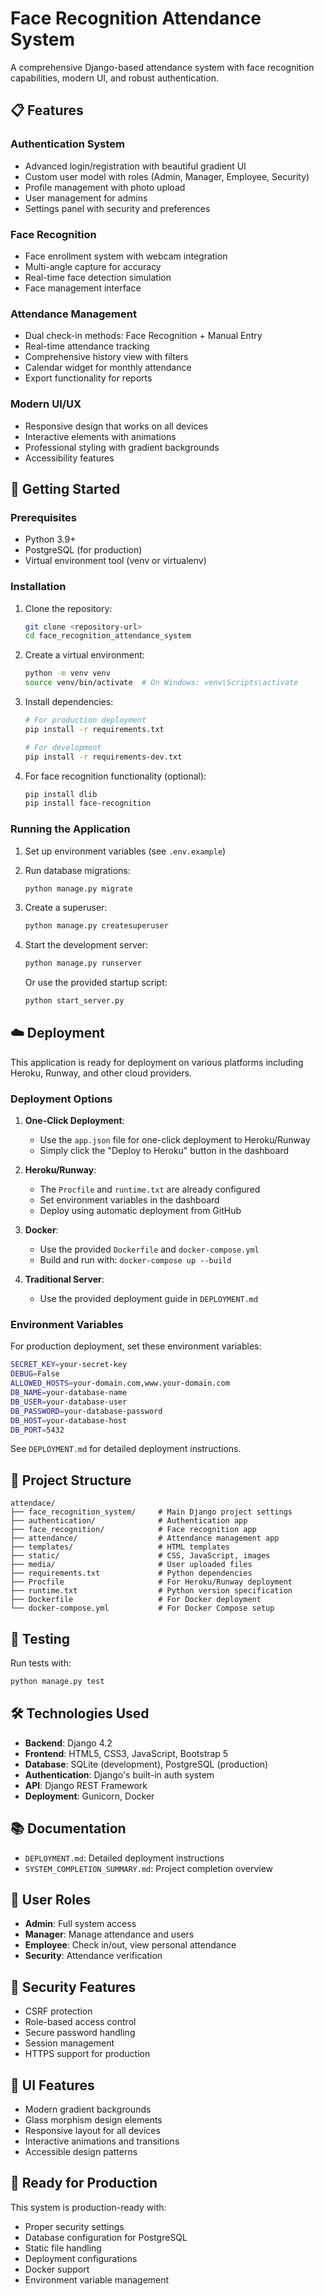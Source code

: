 # Face Recognition Attendance System

A comprehensive Django-based attendance system with face recognition capabilities, modern UI, and robust authentication.

## 📋 Features

### Authentication System
- Advanced login/registration with beautiful gradient UI
- Custom user model with roles (Admin, Manager, Employee, Security)
- Profile management with photo upload
- User management for admins
- Settings panel with security and preferences

### Face Recognition
- Face enrollment system with webcam integration
- Multi-angle capture for accuracy
- Real-time face detection simulation
- Face management interface

### Attendance Management
- Dual check-in methods: Face Recognition + Manual Entry
- Real-time attendance tracking
- Comprehensive history view with filters
- Calendar widget for monthly attendance
- Export functionality for reports

### Modern UI/UX
- Responsive design that works on all devices
- Interactive elements with animations
- Professional styling with gradient backgrounds
- Accessibility features

## 🚀 Getting Started

### Prerequisites
- Python 3.9+
- PostgreSQL (for production)
- Virtual environment tool (venv or virtualenv)

### Installation

1. Clone the repository:
   ```bash
   git clone <repository-url>
   cd face_recognition_attendance_system
   ```

2. Create a virtual environment:
   ```bash
   python -m venv venv
   source venv/bin/activate  # On Windows: venv\Scripts\activate
   ```

3. Install dependencies:
   ```bash
   # For production deployment
   pip install -r requirements.txt
   
   # For development
   pip install -r requirements-dev.txt
   ```

4. For face recognition functionality (optional):
   ```bash
   pip install dlib
   pip install face-recognition
   ```

### Running the Application

1. Set up environment variables (see `.env.example`)

2. Run database migrations:
   ```bash
   python manage.py migrate
   ```

3. Create a superuser:
   ```bash
   python manage.py createsuperuser
   ```

4. Start the development server:
   ```bash
   python manage.py runserver
   ```

   Or use the provided startup script:
   ```bash
   python start_server.py
   ```

## ☁️ Deployment

This application is ready for deployment on various platforms including Heroku, Runway, and other cloud providers.

### Deployment Options

1. **One-Click Deployment**:
   - Use the `app.json` file for one-click deployment to Heroku/Runway
   - Simply click the "Deploy to Heroku" button in the dashboard

2. **Heroku/Runway**: 
   - The `Procfile` and `runtime.txt` are already configured
   - Set environment variables in the dashboard
   - Deploy using automatic deployment from GitHub

3. **Docker**:
   - Use the provided `Dockerfile` and `docker-compose.yml`
   - Build and run with: `docker-compose up --build`

4. **Traditional Server**:
   - Use the provided deployment guide in `DEPLOYMENT.md`

### Environment Variables

For production deployment, set these environment variables:

```bash
SECRET_KEY=your-secret-key
DEBUG=False
ALLOWED_HOSTS=your-domain.com,www.your-domain.com
DB_NAME=your-database-name
DB_USER=your-database-user
DB_PASSWORD=your-database-password
DB_HOST=your-database-host
DB_PORT=5432
```

See `DEPLOYMENT.md` for detailed deployment instructions.

## 📁 Project Structure

```
attendace/
├── face_recognition_system/     # Main Django project settings
├── authentication/              # Authentication app
├── face_recognition/            # Face recognition app
├── attendance/                  # Attendance management app
├── templates/                   # HTML templates
├── static/                      # CSS, JavaScript, images
├── media/                       # User uploaded files
├── requirements.txt             # Python dependencies
├── Procfile                     # For Heroku/Runway deployment
├── runtime.txt                  # Python version specification
├── Dockerfile                   # For Docker deployment
└── docker-compose.yml           # For Docker Compose setup
```

## 🧪 Testing

Run tests with:
```bash
python manage.py test
```

## 🛠️ Technologies Used

- **Backend**: Django 4.2
- **Frontend**: HTML5, CSS3, JavaScript, Bootstrap 5
- **Database**: SQLite (development), PostgreSQL (production)
- **Authentication**: Django's built-in auth system
- **API**: Django REST Framework
- **Deployment**: Gunicorn, Docker

## 📚 Documentation

- `DEPLOYMENT.md`: Detailed deployment instructions
- `SYSTEM_COMPLETION_SUMMARY.md`: Project completion overview

## 👥 User Roles

- **Admin**: Full system access
- **Manager**: Manage attendance and users
- **Employee**: Check in/out, view personal attendance
- **Security**: Attendance verification

## 🔐 Security Features

- CSRF protection
- Role-based access control
- Secure password handling
- Session management
- HTTPS support for production

## 🎨 UI Features

- Modern gradient backgrounds
- Glass morphism design elements
- Responsive layout for all devices
- Interactive animations and transitions
- Accessible design patterns

## 🚀 Ready for Production

This system is production-ready with:
- Proper security settings
- Database configuration for PostgreSQL
- Static file handling
- Deployment configurations
- Docker support
- Environment variable management
